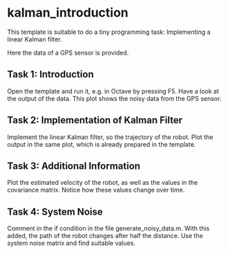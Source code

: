 # kalman_introduction

This template is suitable to do a tiny programming task: Implementing a linear Kalman filter. 

Here the data of a GPS sensor is provided. 



## Task 1: Introduction
Open the template and run it, e.g. in Octave by pressing F5. Have a look at the output of the data. This plot shows the noisy data from the GPS sensor. 


## Task 2: Implementation of Kalman Filter
Implement the linear Kalman filter, so the trajectory of the robot. Plot the output in the same plot, which is already prepared in the template. 


## Task 3: Additional Information 
Plot the estimated velocity of the robot, as well as the values in the covariance matrix. Notice how these values change over time. 


## Task 4: System Noise 
Comment in the if condition in the file generate_noisy_data.m. With this added, the path of the robot changes after half the distance. Use the system noise matrix and find suitable values. 



